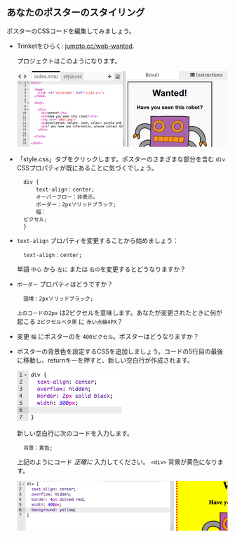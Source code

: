 ## あなたのポスターのスタイリング

ポスターのCSSコードを編集してみましょう。

+ Trinketをひらく: <a target="_blank" href="http://jumpto.cc/web-wanted">jumpto.cc/web-wanted</a>.
    
    プロジェクトはこのようになります。
    
    ![スクリーンショット](images/wanted-starter.png)

+ 「style.css」タブをクリックします。ポスターのさまざまな部分を含む `div` CSSプロパティが既にあることに気づくでしょう。
    
        div {
            text-align：center;
            オーバーフロー：非表示。
            ボーダー：2pxソリッドブラック;
            幅： 
        ピクセル;
        }   
        

+ `text-align` プロパティを変更することから始めましょう：
    
        text-align：center;
        
    
    単語 `中心` から `左に` または `右の`を変更するとどうなりますか？

+ `ボーダー` プロパティはどうですか？
    
        国境：2pxソリッドブラック;
        
    
    `上のコードの2px` は2ピクセルを意味します。あなたが変更されたときに何が起こる `2ピクセルベタ黒` に `赤い点線4PX`？

+ 変更 `幅` にポスターのを `400ピクセル`。ポスターはどうなりますか？

+ ポスターの背景色を設定するCSSを追加しましょう。コードの5行目の最後に移動し、returnキーを押すと、新しい空白行が作成されます。
    
    ![スクリーンショット](images/wanted-newline.png)
    
    新しい空白行に次のコードを入力します。
    
        背景：黄色;
        
    
    上記のようにコード *正確に* 入力してください。 `<div>` 背景が黄色になります。
    
    ![スクリーンショット](images/wanted-background.png)